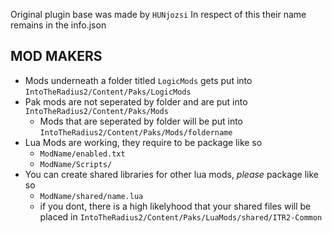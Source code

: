 Original plugin base was made by `HUNjozsi`
In respect of this their name remains in the info.json

## MOD MAKERS
- Mods underneath a folder titled `LogicMods` gets put into `IntoTheRadius2/Content/Paks/LogicMods`
- Pak mods are not seperated by folder and are put into `IntoTheRadius2/Content/Paks/Mods`
    - Mods that are seperated by folder will be put into `IntoTheRadius2/Content/Paks/Mods/foldername`
- Lua Mods are working, they require to be package like so
    - `ModName/enabled.txt`
    - `ModName/Scripts/`
- You can create shared libraries for other lua mods, *please* package like so
    - `ModName/shared/name.lua`
    - if you dont, there is a high likelyhood that your shared files will be placed in `IntoTheRadius2/Content/Paks/LuaMods/shared/ITR2-Common`
